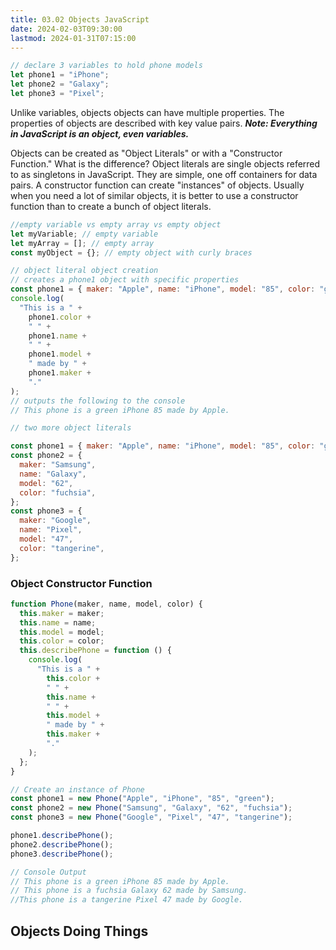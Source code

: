 ```yaml
---
title: 03.02 Objects JavaScript
date: 2024-02-03T09:30:00
lastmod: 2024-01-31T07:15:00
---
```


```javascript
// declare 3 variables to hold phone models
let phone1 = "iPhone";
let phone2 = "Galaxy";
let phone3 = "Pixel";
```

Unlike variables, objects objects can have multiple properties. The properties of objects are described with key value pairs. **_Note: Everything in JavaScript is an object, even variables._**

Objects can be created as "Object Literals" or with a "Constructor Function." What is the difference? Object literals are single objects referred to as singletons in JavaScript. They are simple, one off containers for data pairs. A constructor function can create "instances" of objects. Usually when you need a lot of similar objects, it is better to use a constructor function than to create a bunch of object literals.

```javascript
//empty variable vs empty array vs empty object
let myVariable; // empty variable
let myArray = []; // empty array
const myObject = {}; // empty object with curly braces
```

```js
// object literal object creation
// creates a phone1 object with specific properties
const phone1 = { maker: "Apple", name: "iPhone", model: "85", color: "green" };
console.log(
  "This is a " +
    phone1.color +
    " " +
    phone1.name +
    " " +
    phone1.model +
    " made by " +
    phone1.maker +
    "."
);
// outputs the following to the console
// This phone is a green iPhone 85 made by Apple.
```

```js
// two more object literals

const phone1 = { maker: "Apple", name: "iPhone", model: "85", color: "green" };
const phone2 = {
  maker: "Samsung",
  name: "Galaxy",
  model: "62",
  color: "fuchsia",
};
const phone3 = {
  maker: "Google",
  name: "Pixel",
  model: "47",
  color: "tangerine",
};
```

### Object Constructor Function

```js
function Phone(maker, name, model, color) {
  this.maker = maker;
  this.name = name;
  this.model = model;
  this.color = color;
  this.describePhone = function () {
    console.log(
      "This is a " +
        this.color +
        " " +
        this.name +
        " " +
        this.model +
        " made by " +
        this.maker +
        "."
    );
  };
}

// Create an instance of Phone
const phone1 = new Phone("Apple", "iPhone", "85", "green");
const phone2 = new Phone("Samsung", "Galaxy", "62", "fuchsia");
const phone3 = new Phone("Google", "Pixel", "47", "tangerine");

phone1.describePhone();
phone2.describePhone();
phone3.describePhone();

// Console Output
// This phone is a green iPhone 85 made by Apple.
// This phone is a fuchsia Galaxy 62 made by Samsung.
//This phone is a tangerine Pixel 47 made by Google.
```

## Objects Doing Things

```

```
